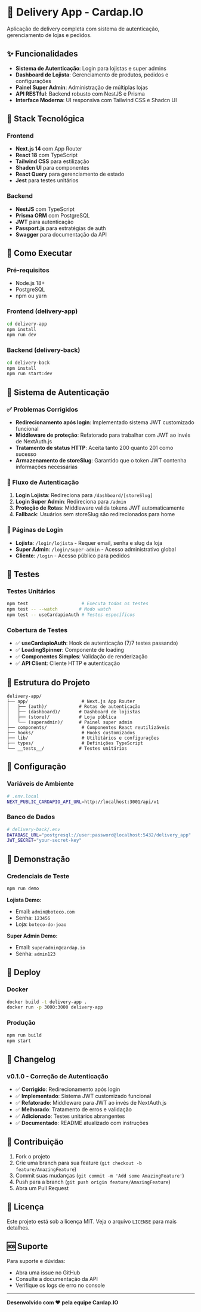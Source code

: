 # 🚀 Delivery App - Cardap.IO

Aplicação de delivery completa com sistema de autenticação, gerenciamento de lojas e pedidos.

## ✨ Funcionalidades

- **Sistema de Autenticação**: Login para lojistas e super admins
- **Dashboard de Lojista**: Gerenciamento de produtos, pedidos e configurações
- **Painel Super Admin**: Administração de múltiplas lojas
- **API RESTful**: Backend robusto com NestJS e Prisma
- **Interface Moderna**: UI responsiva com Tailwind CSS e Shadcn UI

## 🔧 Stack Tecnológica

### Frontend
- **Next.js 14** com App Router
- **React 18** com TypeScript
- **Tailwind CSS** para estilização
- **Shadcn UI** para componentes
- **React Query** para gerenciamento de estado
- **Jest** para testes unitários

### Backend
- **NestJS** com TypeScript
- **Prisma ORM** com PostgreSQL
- **JWT** para autenticação
- **Passport.js** para estratégias de auth
- **Swagger** para documentação da API

## 🚀 Como Executar

### Pré-requisitos
- Node.js 18+
- PostgreSQL
- npm ou yarn

### Frontend (delivery-app)
```bash
cd delivery-app
npm install
npm run dev
```

### Backend (delivery-back)
```bash
cd delivery-back
npm install
npm run start:dev
```

## 🔐 Sistema de Autenticação

### ✅ Problemas Corrigidos
- **Redirecionamento após login**: Implementado sistema JWT customizado funcional
- **Middleware de proteção**: Refatorado para trabalhar com JWT ao invés de NextAuth.js
- **Tratamento de status HTTP**: Aceita tanto 200 quanto 201 como sucesso
- **Armazenamento de storeSlug**: Garantido que o token JWT contenha informações necessárias

### 🔑 Fluxo de Autenticação
1. **Login Lojista**: Redireciona para `/dashboard/[storeSlug]`
2. **Login Super Admin**: Redireciona para `/admin`
3. **Proteção de Rotas**: Middleware valida tokens JWT automaticamente
4. **Fallback**: Usuários sem storeSlug são redirecionados para home

### 📱 Páginas de Login
- **Lojista**: `/login/lojista` - Requer email, senha e slug da loja
- **Super Admin**: `/login/super-admin` - Acesso administrativo global
- **Cliente**: `/login` - Acesso público para pedidos

## 🧪 Testes

### Testes Unitários
```bash
npm test                    # Executa todos os testes
npm test -- --watch        # Modo watch
npm test -- useCardapioAuth # Testes específicos
```

### Cobertura de Testes
- ✅ **useCardapioAuth**: Hook de autenticação (7/7 testes passando)
- ✅ **LoadingSpinner**: Componente de loading
- ✅ **Componentes Simples**: Validação de renderização
- ✅ **API Client**: Cliente HTTP e autenticação

## 📁 Estrutura do Projeto

```
delivery-app/
├── app/                    # Next.js App Router
│   ├── (auth)/            # Rotas de autenticação
│   ├── (dashboard)/       # Dashboard de lojistas
│   ├── (store)/           # Loja pública
│   └── (superadmin)/      # Painel super admin
├── components/             # Componentes React reutilizáveis
├── hooks/                  # Hooks customizados
├── lib/                    # Utilitários e configurações
├── types/                  # Definições TypeScript
└── __tests__/             # Testes unitários
```

## 🔧 Configuração

### Variáveis de Ambiente
```bash
# .env.local
NEXT_PUBLIC_CARDAPIO_API_URL=http://localhost:3001/api/v1
```

### Banco de Dados
```bash
# delivery-back/.env
DATABASE_URL="postgresql://user:password@localhost:5432/delivery_app"
JWT_SECRET="your-secret-key"
```

## 🎯 Demonstração

### Credenciais de Teste
```bash
npm run demo
```

**Lojista Demo:**
- Email: `admin@boteco.com`
- Senha: `123456`
- Loja: `boteco-do-joao`

**Super Admin Demo:**
- Email: `superadmin@cardap.io`
- Senha: `admin123`

## 🚀 Deploy

### Docker
```bash
docker build -t delivery-app .
docker run -p 3000:3000 delivery-app
```

### Produção
```bash
npm run build
npm start
```

## 📝 Changelog

### v0.1.0 - Correção de Autenticação
- ✅ **Corrigido**: Redirecionamento após login
- ✅ **Implementado**: Sistema JWT customizado funcional
- ✅ **Refatorado**: Middleware para JWT ao invés de NextAuth.js
- ✅ **Melhorado**: Tratamento de erros e validação
- ✅ **Adicionado**: Testes unitários abrangentes
- ✅ **Documentado**: README atualizado com instruções

## 🤝 Contribuição

1. Fork o projeto
2. Crie uma branch para sua feature (`git checkout -b feature/AmazingFeature`)
3. Commit suas mudanças (`git commit -m 'Add some AmazingFeature'`)
4. Push para a branch (`git push origin feature/AmazingFeature`)
5. Abra um Pull Request

## 📄 Licença

Este projeto está sob a licença MIT. Veja o arquivo `LICENSE` para mais detalhes.

## 🆘 Suporte

Para suporte e dúvidas:
- Abra uma issue no GitHub
- Consulte a documentação da API
- Verifique os logs de erro no console

---

**Desenvolvido com ❤️ pela equipe Cardap.IO**